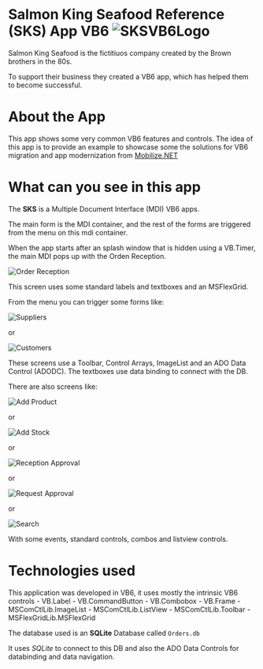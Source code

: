 # Salmon King Seafood Reference (SKS) App VB6 ![SKSVB6Logo](./Media/SKSVB6.jpg)


Salmon King Seafood is the fictitiuos company created by the  Brown brothers in the 80s.

To support their business they created a VB6 app, which has helped them to become successful.

# About the App

This app shows some very common VB6 features and controls. The idea of this app is to provide an example to showcase some the solutions for VB6 migration and app modernization from [Mobilize.NET](https://www.mobilize.net)

# What can you see in this app

The **SKS** is a Multiple Document Interface (MDI) VB6 apps.

The main form is the MDI container, and the rest of the forms are triggered from the menu on this mdi container.

When the app starts after an splash window that is hidden using a VB.Timer, the main MDI pops up with the Orden Reception.

![Order Reception](./Media/SKSPhotos/frmOrderReception.PNG)

This screen uses some standard labels and textboxes and an MSFlexGrid.

From the menu you can trigger some forms like:

![Suppliers](./Media/SKSPhotos/frmProviders.PNG)

or

![Customers](./Media/SKSPhotos/frmCustomers.PNG)

These screens use a Toolbar, Control Arrays, ImageList and an ADO Data Control (ADODC). The textboxes use data binding to connect with the DB.

There are also screens like:

![Add Product](./Media/SKSPhotos/frmAddProductTo.PNG)

or 

![Add Stock](./Media/SKSPhotos/frmAddStockManual.PNG)

or 

![Reception Approval](./Media/SKSPhotos/frmReceptionApproval.PNG)

or 

![Request Approval](./Media/SKSPhotos/frmRequestApproval.PNG)

or

![Search](./Media/SKSPhotos/frmSearch.PNG)

With some events, standard controls, combos and listview controls.

# Technologies used

This application was developed in VB6, it uses mostly the intrinsic VB6 controls 
    - VB.Label
    - VB.CommandButton
    - VB.Combobox
    - VB.Frame
    - MSComCtlLib.ImageList
    - MSComCtlLib.ListView
    - MSComCtlLib.Toolbar
    - MSFlexGridLib.MSFlexGrid

The database used is an **SQLite** Database called `Orders.db`

It uses *SQLite* to connect to this DB and also the ADO Data Controls for databinding and data navigation.

